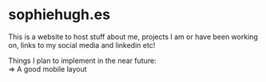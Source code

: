 # sophiehugh.es
This is a website to host stuff about me, projects I am or have been working on, links to my social media and linkedin etc!

Things I plan to implement in the near future:\
=> A good mobile layout
